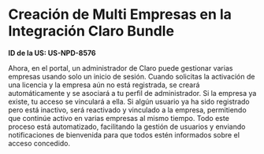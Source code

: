 # Creación de Multi Empresas en la Integración Claro Bundle  

**ID de la US: US-NPD-8576**  

Ahora, en el portal, un administrador de Claro puede gestionar varias empresas usando solo un inicio de sesión. Cuando solicitas la activación de una licencia y la empresa aún no está registrada, se creará automáticamente y se asociará a tu perfil de administrador. Si la empresa ya existe, tu acceso se vinculará a ella. Si algún usuario ya ha sido registrado pero está inactivo, será reactivado y vinculado a la empresa, permitiendo que continúe activo en varias empresas al mismo tiempo. Todo este proceso está automatizado, facilitando la gestión de usuarios y enviando notificaciones de bienvenida para que todos estén informados sobre el acceso concedido.